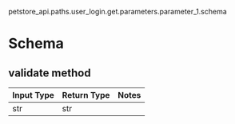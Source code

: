 petstore_api.paths.user_login.get.parameters.parameter_1.schema
# Schema

## validate method
Input Type | Return Type | Notes
------------ | ------------- | -------------
str | str |

